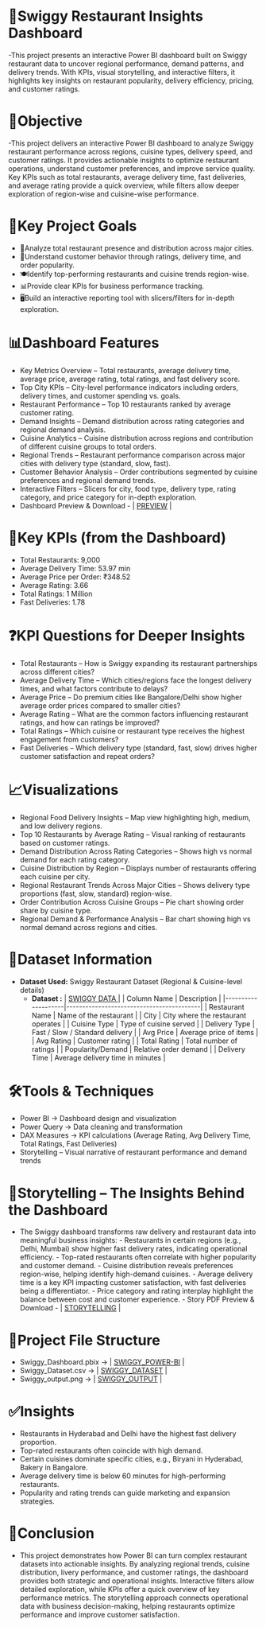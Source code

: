# 🍔Swiggy Restaurant Insights Dashboard
  -This project presents an interactive Power BI dashboard built on Swiggy restaurant data to uncover regional performance, demand patterns, 
   and delivery trends. With KPIs, visual storytelling, and interactive filters, it highlights key insights on restaurant popularity, 
   delivery efficiency, pricing, and customer ratings.

# 📌Objective
   -This project delivers an interactive Power BI dashboard to analyze Swiggy restaurant performance across regions, cuisine types, delivery speed, 
    and customer ratings. It provides actionable insights to optimize restaurant operations, understand customer preferences, and improve service quality.
    Key KPIs such as total restaurants, average delivery time, fast deliveries, and average rating provide a quick overview, while filters allow deeper 
    exploration of region-wise and cuisine-wise performance.

# 🎯Key Project Goals
   - 👥Analyze total restaurant presence and distribution across major cities.
   - 🧭Understand customer behavior through ratings, delivery time, and order popularity.
   - 🍽️Identify top-performing restaurants and cuisine trends region-wise.
   - 📊Provide clear KPIs for business performance tracking.
   - 🖥️Build an interactive reporting tool with slicers/filters for in-depth exploration.

# 📊Dashboard Features
  - Key Metrics Overview – Total restaurants, average delivery time, average price, average rating, total ratings, and fast delivery score.
  - Top City KPIs – City-level performance indicators including orders, delivery times, and customer spending vs. goals.
  - Restaurant Performance – Top 10 restaurants ranked by average customer rating.
  - Demand Insights – Demand distribution across rating categories and regional demand analysis.
  - Cuisine Analytics – Cuisine distribution across regions and contribution of different cuisine groups to total orders.
  - Regional Trends – Restaurant performance comparison across major cities with delivery type (standard, slow, fast).
  - Customer Behavior Analysis – Order contributions segmented by cuisine preferences and regional demand trends.
  - Interactive Filters – Slicers for city, food type, delivery type, rating category, and price category for in-depth exploration.
  - Dashboard Preview & Download - | <a href ="https://github.com/SathishRamachandran1974/Swiggy-Restaurant-Insights-Dashboard/blob/main/Swiggy_ouput.png">PREVIEW</a> |

# 🔑Key KPIs (from the Dashboard)
   - Total Restaurants: 9,000
   - Average Delivery Time: 53.97 min
   - Average Price per Order: ₹348.52
   - Average Rating: 3.66
   - Total Ratings: 1 Million
   - Fast Deliveries: 1.78
 
# ❓KPI Questions for Deeper Insights
   - Total Restaurants – How is Swiggy expanding its restaurant partnerships across different cities?
   - Average Delivery Time – Which cities/regions face the longest delivery times, and what factors contribute to delays?
   - Average Price – Do premium cities like Bangalore/Delhi show higher average order prices compared to smaller cities?
   - Average Rating – What are the common factors influencing restaurant ratings, and how can ratings be improved?
   - Total Ratings – Which cuisine or restaurant type receives the highest engagement from customers?
   - Fast Deliveries – Which delivery type (standard, fast, slow) drives higher customer satisfaction and repeat orders?

# 📈Visualizations
   - Regional Food Delivery Insights – Map view highlighting high, medium, and low delivery regions.
   - Top 10 Restaurants by Average Rating – Visual ranking of restaurants based on customer ratings.
   - Demand Distribution Across Rating Categories – Shows high vs normal demand for each rating category.
   - Cuisine Distribution by Region – Displays number of restaurants offering each cuisine per city.
   - Regional Restaurant Trends Across Major Cities – Shows delivery type proportions (fast, slow, standard) region-wise.
   - Order Contribution Across Cuisine Groups – Pie chart showing order share by cuisine type.
   - Regional Demand & Performance Analysis – Bar chart showing high vs normal demand across regions and cities.

# 📂Dataset Information  
  - **Dataset Used:** Swiggy Restaurant Dataset (Regional & Cuisine-level details)
      - **Dataset :** | <a href ="https://github.com/SathishRamachandran1974/Swiggy-Restaurant-Insights-Dashboard/blob/main/SWIGGY_CLEANED.csv"> SWIGGY DATA </a> |
| Column Name        | Description                              |
|--------------------|------------------------------------------|
| Restaurant Name    | Name of the restaurant                   |
| City               | City where the restaurant operates       |
| Cuisine Type       | Type of cuisine served                   |
| Delivery Type      | Fast / Slow / Standard delivery          |
| Avg Price          | Average price of items                   |
| Avg Rating         | Customer rating                          |
| Total Rating       | Total number of ratings                  |
| Popularity/Demand  | Relative order demand                    |
| Delivery Time      | Average delivery time in minutes         |

# 🛠️Tools & Techniques
   - Power BI → Dashboard design and visualization
   - Power Query → Data cleaning and transformation
   - DAX Measures → KPI calculations (Average Rating, Avg Delivery Time, Total Ratings, Fast Deliveries)
   - Storytelling – Visual narrative of restaurant performance and demand trends

# 📖Storytelling – The Insights Behind the Dashboard
  - The Swiggy dashboard transforms raw delivery and restaurant data into meaningful business insights:
        - Restaurants in certain regions (e.g., Delhi, Mumbai) show higher fast delivery rates, indicating operational efficiency.
        - Top-rated restaurants often correlate with higher popularity and customer demand.
        - Cuisine distribution reveals preferences region-wise, helping identify high-demand cuisines.
        - Average delivery time is a key KPI impacting customer satisfaction, with fast deliveries being a differentiator.
        - Price category and rating interplay highlight the balance between cost and customer experience.
        - Story PDF Preview & Download - | <a href= "https://github.com/SathishRamachandran1974/Swiggy-Restaurant-Insights-Dashboard/blob/main/Swiggy_Storytelling.pdf">STORYTELLING</a> |

# 📁Project File Structure
  - Swiggy_Dashboard.pbix → | <a href ="https://github.com/SathishRamachandran1974/Swiggy-Restaurant-Insights-Dashboard/blob/main/swiggy.pbix">SWIGGY_POWER-BI</a> |
  - Swiggy_Dataset.csv → | <a href ="https://github.com/SathishRamachandran1974/Swiggy-Restaurant-Insights-Dashboard/blob/main/SWIGGY_CLEANED.csv">SWIGGY_DATASET</a> |
  - Swiggy_output.png → | <a href ="https://github.com/SathishRamachandran1974/Swiggy-Restaurant-Insights-Dashboard/blob/main/Swiggy_ouput.png">SWIGGY_OUTPUT</a> |

# ✅Insights
   - Restaurants in Hyderabad and Delhi have the highest fast delivery proportion.
   - Top-rated restaurants often coincide with high demand.
   - Certain cuisines dominate specific cities, e.g., Biryani in Hyderabad, Bakery in Bangalore.
   - Average delivery time is below 60 minutes for high-performing restaurants.
   - Popularity and rating trends can guide marketing and expansion strategies.

# 📝Conclusion
  - This project demonstrates how Power BI can turn complex restaurant datasets into actionable insights. By analyzing regional trends, cuisine distribution, 
    livery performance, and customer ratings, the dashboard provides both strategic and operational insights. Interactive filters allow detailed exploration,
    while KPIs offer a quick overview of key performance metrics. The storytelling approach connects operational data with business decision-making, helping
    restaurants optimize performance and improve customer satisfaction.


    
